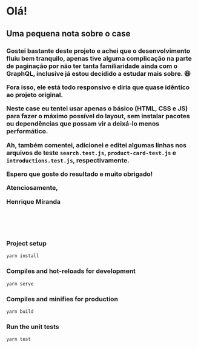 <h1>Olá!</h1>

## Uma pequena nota sobre o case

<h3>
Gostei bastante deste projeto e achei que o desenvolvimento fluiu bem tranquilo, apenas tive alguma complicação na parte de paginação por não ter tanta familiaridade ainda com o GraphQL, inclusive já estou decidido a estudar mais sobre. 😆

Fora isso, ele está todo responsivo e diria que quase idêntico ao projeto original.


Neste case eu tentei usar apenas o básico (HTML, CSS e JS) para fazer o máximo possível
do layout, sem instalar pacotes ou dependências que possam vir a deixá-lo menos performático.


Ah, também comentei, adicionei e editei algumas linhas nos arquivos de teste `search.test.js`, `product-card-test.js` e `introductions.test.js`, respectivamente.


Espero que goste do resultado e muito obrigado!

Atenciosamente,

Henrique Miranda
</h3>
<br>
<br>
<br>

### Project setup
```
yarn install
```

### Compiles and hot-reloads for development
```
yarn serve
```

### Compiles and minifies for production
```
yarn build
```

### Run the unit tests
```
yarn test
```
